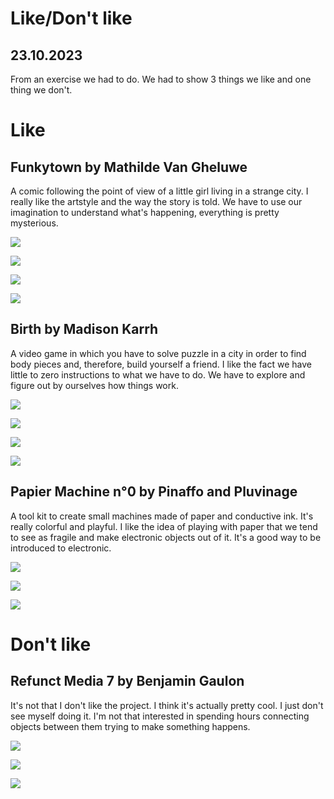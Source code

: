 # Like/Don't like

## 23.10.2023

From an exercise we had to do. We had to show 3 things we like and one thing we don't.

# Like

## Funkytown by Mathilde Van Gheluwe

A comic following the point of view of a little girl living in a strange city. I really like the artstyle and the way the story is told. We have to use our imagination to understand what's happening, everything is pretty mysterious.

![](images/likenotlike/Funkytown/funkytown_couv2-586x765@2x.jpg)

![](images/likenotlike/Funkytown/funkytown_inter05-586x765@2x.jpg)

![](images/likenotlike/Funkytown/funkytown_inter09-586x765@2x.jpg)

![](images/likenotlike/Funkytown/funkytown_inter11-586x765@2x.jpg)

## Birth by Madison Karrh

A video game in which you have to solve puzzle in a city in order to find body pieces and, therefore, build yourself a friend. I like the fact we have little to zero instructions to what we have to do. We have to explore and figure out by ourselves how things work.

![](<images/likenotlike/Birth/Capture d’écran 2023-10-17 à 10.24.22.png>)

![](<images/likenotlike/Birth/Capture d’écran 2023-10-17 à 10.25.08.png>)

![](<images/likenotlike/Birth/Capture d’écran 2023-10-17 à 10.25.28.png>)

![](<images/likenotlike/Birth/Capture d’écran 2023-10-17 à 10.26.11.png>)

## Papier Machine n°0 by Pinaffo and Pluvinage

A tool kit to create small machines made of paper and conductive ink. It's really colorful and playful. I like the idea of playing with paper that we tend to see as fragile and make electronic objects out of it. It's a good way to be introduced to electronic.

![](<images/likenotlike/PapierMachine/Capture d’écran 2023-10-23 à 15.50.12.png>)

![](<images/likenotlike/PapierMachine/Capture d’écran 2023-10-23 à 15.50.21.png>)

![](<images/likenotlike/PapierMachine/Capture d’écran 2023-10-23 à 15.50.31.png>)

# Don't like

## Refunct Media 7 by Benjamin Gaulon

It's not that I don't like the project. I think it's actually pretty cool. I just don't see myself doing it. I'm not that interested in spending hours connecting objects between them trying to make something happens.

![](images/likenotlike/RefunctMedia7/china-1466x2655.jpg)

![](images/likenotlike/RefunctMedia7/p1000578-1466x825.jpg)

![](images/likenotlike/RefunctMedia7/p1000611-1466x825.jpg)
